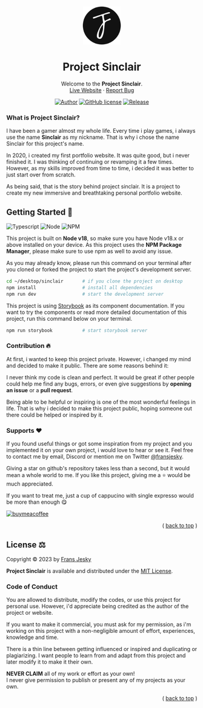 <div id="top"></div>
<br/>
<div align="center">
  <a href="https://github.com/fransjesky/sinclair">
    <img src="public/Logo.png" alt="Logo" width="100" height="100">
  </a>
  <h1>Project Sinclair</h1>
  <p align="center">
  Welcome to the <strong>Project Sinclair</strong>.
    <br />
    <a href="https://jesky.dev">Live Website</a>
    ·
    <a href="https://github.com/fransjesky/sinclair/issues">Report Bug</a>
  </p>

[![Author](https://img.shields.io/badge/author-Frans%20Jesky-lightgrey.svg?style=flat&color=%23673ab7)](https://github.com/fransjesky)
[![GitHub license](https://img.shields.io/badge/license-MIT-lightgrey.svg?style=flat&color=%232196f3)](https://github.com/fransjesky/sinclair/LICENSE)
[![Release](https://img.shields.io/github/v/release/fransjesky/sinclair?style=flat&color=%23009688)](https://github.com/fransjesky/sinclair/releases)

</div>

### What is Project Sinclair?

I have been a gamer almost my whole life. Every time i play games, i always use the name **Sinclair** as my nickname. That is why i chose the name Sinclair for this project's name.

In 2020, i created my first portfolio website. It was quite good, but i never finished it. I was thinking of continuing or revamping it a few times. However, as my skills improved from time to time, i decided it was better to just start over from scratch.

As being said, that is the story behind project sinclair. It is a project to create my new immersive and breathtaking personal portfolio website.

## Getting Started 🚀

![Typescript](https://img.shields.io/badge/Typescript-logo?style=flat&logo=typescript&logoColor=white&labelColor=grey&color=%233178C6)
![Node](https://img.shields.io/badge/Node@18.17.0-logo?style=flat&logo=nodedotjs&logoColor=white&labelColor=grey&color=%23339933)
![NPM](https://img.shields.io/badge/NPM@9.6.7-logo?style=flat&logo=npm&logoColor=white&labelColor=grey&color=%23CB3837)

This project is built on **Node v18**, so make sure you have Node v18.x or above installed on your device. As this project uses the **NPM Package Manager**, please make sure to use npm as well to avoid any issue.

As you may already know, please run this command on your terminal after you cloned or forked the project to start the project's development server.

```sh
cd ~/desktop/sinclair       # if you clone the project on desktop
npm install                 # install all dependencies
npm run dev                 # start the development server
```

This project is using [Storybook](https://storybook.js.org/) as its component documentation. If you want to try the components or read more detailed documentation of this project, run this command below on your terminal.

```sh
npm run storybook           # start storybook server
```

### Contribution 🔥

At first, i wanted to keep this project private. However, i changed my mind and decided to make it public. There are some reasons behind it:

I never think my code is clean and perfect. It would be great if other people could help me find any bugs, errors, or even give suggestions by **opening an issue** or a **pull request**.

Being able to be helpful or inspiring is one of the most wonderful feelings in life. That is why i decided to make this project public, hoping someone out there could be helped or inspired by it.

### Supports ❤️

If you found useful things or got some inspiration from my project and you implemented it on your own project, i would love to hear or see it. Feel free to contact me by email, Discord or mention me on Twitter [@fransjesky](https://twitter.com/fransjesky).

Giving a star on github's repository takes less than a second, but it would mean a whole world to me. If you like this project, giving me a ⭐️ would be much appreciated.

If you want to treat me, just a cup of cappucino with single expresso would be more than enough 😋

[![buymeacoffee](https://www.buymeacoffee.com/assets/img/guidelines/download-assets-sm-2.svg)](https://www.buymeacoffee.com/fransjesky26)

<p align="right">( <a href="#top">back to top</a> )</p>

## License ⚖️

Copyright © 2023 by [Frans Jesky](https://github.com/fransjesky)

**Project Sinclair** is available and distributed under the [MIT License](https://github.com/fransjesky/sinclair/LICENSE).

### Code of Conduct

You are allowed to distribute, modify the codes, or use this project for personal use. However, i'd appreciate being credited as the author of the project or website.

If you want to make it commercial, you must ask for my permission, as i'm working on this project with a non-negligible amount of effort, experiences, knowledge and time.

There is a thin line between getting influenced or inspired and duplicating or plagiarizing. I want people to learn from and adapt from this project and later modify it to make it their own.

**NEVER CLAIM** all of my work or effort as your own!
<br/>
I never give permission to publish or present any of my projects as your own.

<p align="right">( <a href="#top">back to top</a> )</p>
